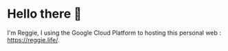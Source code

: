 # Hello there 👋

I'm Reggie, I using the Google Cloud Platform to hosting this personal web : https://reggie.life/.
